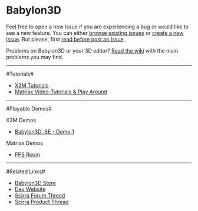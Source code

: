 # Babylon3D 

Feel free to open a new issue if you are experiencing a bug or would like to see a new feature. You can either [browse existing issues](https://github.com/matriax/Babylon3D/issues) or [create a new issue](https://github.com/matriax/Babylon3D/issues/new). But please, first  [read before post an Issue](https://github.com/matriax/Babylon3D/blob/master/READ_BEFORE_POST_AN_ISSUE.md) .

Problems on Babylon3D or your 3D editor?  [Read the wiki](https://twitter.com/DavitMasia) with the main problems you may find.

***

#Tutorials#

- [X3M Tutorials](https://x3mworks.blogspot.com.es/p/babylon3d-tutorials.html)
- [Matriax Video-Tutorials & Play Around](https://www.youtube.com/watch?v=yN8qRcwS3Hs&list=PLLhVKO3HeaaxrhZH4f2sIXtTbZqyiX2UQ)

***

#Playable Demos#

X3M Demos
- [Babylon3D: SE - Demo 1](https://www.scirra.com/arcade/tutorial-games/babylon3d-se-demo-1-14303)


Matriax Demos
- [FPS Room](https://kronbits.itch.io/proto3d)

***

#Related Links#

- [Babylon3D Store](https://www.scirra.com/store/construct2-plugins/babylon3d-scene-loader-edition-2992)
- [Dev Website](https://x3mworks.blogspot.com.es/)
- [Scirra Forum Thread](https://www.scirra.com/forum/babylon3d-for-construct-2-scene-loader-edition_t183234)
- [Scirra Product Thread](https://www.scirra.com/forum/babylon3d-scene-loader-edition-plugins_t183738)
